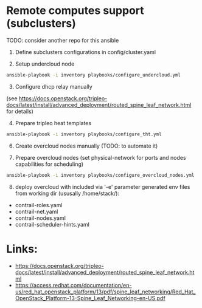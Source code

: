 # Remote computes support (subclusters)

TODO: consider another repo for this ansible

1. Define subclusters configurations in config/cluster.yaml

2. Setup undercloud node

  ```bash
  ansible-playbook -i inventory playbooks/configure_undercloud.yml
  ```

3. Configure dhcp relay manually

(see https://docs.openstack.org/tripleo-docs/latest/install/advanced_deployment/routed_spine_leaf_network.html for details)

4. Prepare tripleo heat templates

  ```bash
  ansible-playbook -i inventory playbooks/configure_tht.yml
  ```

6. Create overcloud nodes manually (TODO: to automate it)

7. Prepare overcloud nodes (set physical-network for ports and nodes capabilities for scheduling)

  ```bash
  ansible-playbook -i inventory playbooks/configure_overcloud_nodes.yml
  ```

8. deploy overcloud with included via '-e' parameter generated env files from working dir
(ususally /home/stack/):

- contrail-roles.yaml
- contrail-net.yaml
- contrail-nodes.yaml
- contrail-scheduler-hints.yaml


# Links:

- https://docs.openstack.org/tripleo-docs/latest/install/advanced_deployment/routed_spine_leaf_network.html
- https://access.redhat.com/documentation/en-us/red_hat_openstack_platform/13/pdf/spine_leaf_networking/Red_Hat_OpenStack_Platform-13-Spine_Leaf_Networking-en-US.pdf